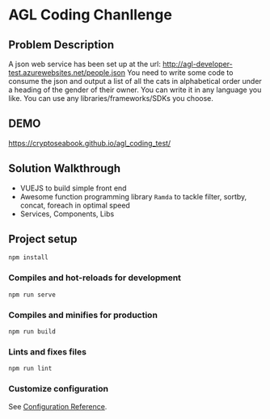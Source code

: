# AGL Coding Chanllenge

## Problem Description
A json web service has been set up at the url: http://agl-developer-test.azurewebsites.net/people.json
You need to write some code to consume the json and output a list of all the cats in alphabetical order under a heading of the gender of their owner.
You can write it in any language you like. You can use any libraries/frameworks/SDKs you choose.

## DEMO
https://cryptoseabook.github.io/agl_coding_test/

## Solution Walkthrough
 - VUEJS to build simple front end
 - Awesome function programming library `Ramda` to tackle filter, sortby, concat, foreach in optimal speed
 - Services, Components, Libs

## Project setup
```
npm install
```

### Compiles and hot-reloads for development
```
npm run serve
```

### Compiles and minifies for production
```
npm run build
```

### Lints and fixes files
```
npm run lint
```

### Customize configuration
See [Configuration Reference](https://cli.vuejs.org/config/).
